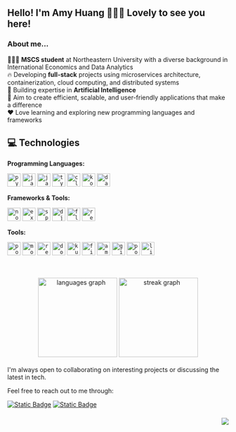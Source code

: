 

## Hello! I'm Amy Huang 🙋🏻‍♀️ Lovely to see you here!

### About me...
<p>
  
👩🏻‍🎓 **MSCS student** at Northeastern University with a diverse background in International Economics and Data Analytics <br>
🔥 Developing **full-stack** projects using microservices architecture, containerization, cloud computing, and distributed systems <br>
🌱 Building expertise in **Artificial Intelligence** <br>
🎯 Aim to create efficient, scalable, and user-friendly applications that make a difference <br>
❤️ Love learning and exploring new programming languages and frameworks <br>

</p>

## 💻 Technologies

**Programming Languages:**

<code><a href="https://www.python.org/" target="_blank" rel="noopener noreferrer"><img height="30" alt="python logo" src="https://cdn.jsdelivr.net/gh/devicons/devicon/icons/python/python-original.svg"></a></code>
<code><a href="https://www.oracle.com/java/" target="_blank" rel="noopener noreferrer"><img height="30" alt="java logo" src="https://cdn.jsdelivr.net/gh/devicons/devicon/icons/java/java-original.svg"></a></code>
<code><a href="https://developer.mozilla.org/en-US/docs/Web/JavaScript" target="_blank" rel="noopener noreferrer"><img height="30" alt="javascript logo" src="https://skillicons.dev/icons?i=js"></a></code>
<code><a href="https://www.typescriptlang.org/" target="_blank" rel="noopener noreferrer"><img height="30" alt="typescript logo" src="https://skillicons.dev/icons?i=ts"></a></code>
<code><a href="https://en.wikipedia.org/wiki/C_(programming_language)" target="_blank" rel="noopener noreferrer"><img height="30" alt="c logo" src="https://cdn.jsdelivr.net/gh/devicons/devicon/icons/c/c-original.svg"></a></code>
<code><a href="https://kotlinlang.org/" target="_blank" rel="noopener noreferrer"><img height="30" alt="kotlin logo" src="https://cdn.jsdelivr.net/gh/devicons/devicon/icons/kotlin/kotlin-original.svg"></a></code>
<code><a href="https://dart.dev/" target="_blank" rel="noopener noreferrer"><img height="30" alt="dart logo" src="https://cdn.jsdelivr.net/gh/devicons/devicon/icons/dart/dart-original.svg"></a></code>


**Frameworks & Tools:**

<code><a href="https://nodejs.org/" target="_blank" rel="noopener noreferrer"><img height="30" alt="nodejs logo" src="https://skillicons.dev/icons?i=nodejs"></a></code>
<code><a href="https://expressjs.com/" target="_blank" rel="noopener noreferrer"><img height="30" alt="express logo" src="https://skillicons.dev/icons?i=express"></a></code>
<code><a href="https://spring.io/" target="_blank" rel="noopener noreferrer"><img height="30" alt="spring logo" src="https://cdn.jsdelivr.net/gh/devicons/devicon/icons/spring/spring-original.svg"></a></code>
<code><a href="https://www.djangoproject.com/" target="_blank" rel="noopener noreferrer"><img height="30" alt="django logo" src="https://cdn.jsdelivr.net/gh/devicons/devicon/icons/django/django-plain.svg"></a></code>
<code><a href="https://flutter.dev/" target="_blank" rel="noopener noreferrer"><img height="30" alt="flutter logo" src="https://cdn.jsdelivr.net/gh/devicons/devicon/icons/flutter/flutter-original.svg"></a></code>
<code><a href="https://react.dev/" target="_blank" rel="noopener noreferrer"><img height="30" alt="react logo" src="https://cdn.jsdelivr.net/gh/devicons/devicon/icons/react/react-original.svg"></a></code>

**Tools:**

<code><a href="https://www.postgresql.org/" target="_blank" rel="noopener noreferrer"><img height="30" alt="postgresql logo" src="https://cdn.jsdelivr.net/gh/devicons/devicon/icons/postgresql/postgresql-original.svg"></a></code>
<code><a href="https://www.mongodb.com/" target="_blank" rel="noopener noreferrer"><img height="30" alt="mongodb logo" src="https://cdn.jsdelivr.net/gh/devicons/devicon/icons/mongodb/mongodb-original.svg"></a></code>
<code><a href="https://redis.io/" target="_blank" rel="noopener noreferrer"><img height="30" alt="redis logo" src="https://cdn.jsdelivr.net/gh/devicons/devicon/icons/redis/redis-original.svg"></a></code>
<code><a href="https://www.docker.com/" target="_blank" rel="noopener noreferrer"><img height="30" alt="docker logo" src="https://skillicons.dev/icons?i=docker"></a></code>
<code><a href="https://kubernetes.io/" target="_blank" rel="noopener noreferrer"><img height="30" alt="kubernetes logo" src="https://skillicons.dev/icons?i=kubernetes"></a></code>
<code><a href="https://firebase.google.com/" target="_blank" rel="noopener noreferrer"><img height="30" alt="firebase logo" src="https://cdn.jsdelivr.net/gh/devicons/devicon/icons/firebase/firebase-plain.svg"></a></code>
<code><a href="https://aws.amazon.com/" target="_blank" rel="noopener noreferrer"><img height="30" alt="amazonwebservices logo" src="https://skillicons.dev/icons?i=aws"></a></code>
<code><a href="https://git-scm.com/" target="_blank" rel="noopener noreferrer"><img height="30" alt="git logo" src="https://skillicons.dev/icons?i=git"></a></code>
<code><a href="https://www.postman.com/" target="_blank" rel="noopener noreferrer"><img height="30" alt="postman logo" src="https://skillicons.dev/icons?i=postman"></a></code>
<code><a href="https://www.linux.org/" target="_blank" rel="noopener noreferrer"><img height="30" alt="linux logo" src="https://cdn.jsdelivr.net/gh/devicons/devicon/icons/linux/linux-original.svg"></a></code>

<br>
<br>

<div align="center">
  <img src="https://github-readme-stats.vercel.app/api/top-langs?username=amyhuang95&locale=en&hide_title=false&layout=compact&card_width=320&langs_count=5&theme=default&hide_border=false&order=2&hide=jupyter%20notebook" height="180" alt="languages graph"  />     
  <img src="https://streak-stats.demolab.com?user=amyhuang95&locale=en&mode=weekly&theme=default&hide_border=false&border_radius=5&order=3" height="180" alt="streak graph"  />
</div>

<br>
I'm always open to collaborating on interesting projects or discussing the latest in tech. 

Feel free to reach out to me through:

[![Static Badge](https://img.shields.io/badge/hsinyaohuang-0077B5?style=flat-square&logo=linkedin&logoColor=f5f3f2&logoSize=14&labelColor=0077B5)](https://www.linkedin.com/in/hsinyaohuang/) [![Static Badge](https://img.shields.io/badge/amyhshuang%40gmail.com-D14836?style=flat-square&logo=gmail&logoColor=f5f3f2&logoSize=14&labelColor=D14836)](mailto:amyhshuang@gmail.com)

###
<div align="right">
  <img src="https://visitor-badge.laobi.icu/badge?page_id=amyhuang95.amyhuang95&left_color=dimgrey&right_color=darkorange&left_text=views"  />
</div>

